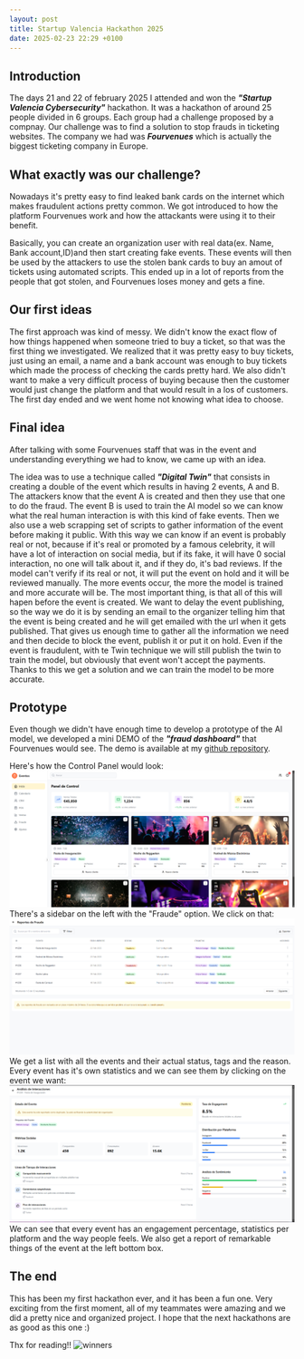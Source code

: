 ```yaml
---
layout: post
title: Startup Valencia Hackathon 2025
date: 2025-02-23 22:29 +0100
---
```

## Introduction

The days 21 and 22 of february 2025 I attended and won the ***"Startup Valencia Cybersecurity"*** hackathon. It was a hackathon of around 25 people divided in 6 groups. Each group had a challenge proposed by a compnay. Our challenge was to find a solution to stop frauds in ticketing websites. The company we had was ***Fourvenues*** which is actually the biggest ticketing company in Europe.

## What exactly was our challenge?

Nowadays it's pretty easy to find leaked bank cards on the internet which makes fraudulent actions pretty common. We got introduced to how the platform Fourvenues work and how the attackants were using it to their benefit.

Basically, you can create an organization user with real data(ex. Name, Bank account,ID)and then start creating fake events. These events will then be used by the attackers to use the stolen bank cards to buy an amout of tickets using automated scripts. This ended up in a lot of reports from the people that got stolen, and Fourvenues loses money and gets a fine.

## Our first ideas

The first approach was kind of messy. We didn't know the exact flow of how things happened when someone tried to buy a ticket, so that was the first thing we investigated. We realized that it was pretty easy to buy tickets, just using an email, a name and a bank account was enough to buy tickets which made the process of checking the cards pretty hard. We also didn't want to make a very difficult process of buying because then the customer would just change the platform and that would result in a los of customers. The first day ended and we went home not knowing what idea to choose.

## Final idea

After talking with some Fourvenues staff that was in the event and understanding everything we had to know, we came up with an idea. 

The idea was to use a technique called ***"Digital Twin"*** that consists in creating a double of the event which results in having 2 events, A and B. The attackers know that the event A is created and then they use that one to do the fraud. The event B is used to train the AI model so we can know what the real human interaction is with this kind of fake events. Then we also use a web scrapping set of scripts to gather information of the event before making it public. With this way we can know if an event is probably real or not, because if it's real or promoted by a famous celebrity, it will have a lot of interaction on social media, but if its fake, it will have 0 social interaction, no one will talk about it, and if they do, it's bad reviews. If the model can't verify if its real or not, it will put the event on hold and it will be reviewed manually. The more events occur, the more the model is trained and more accurate will be. The most important thing, is that all of this will hapen before the event is created. We want to delay the event publishing, so the way we do it is by sending an email to the organizer telling him that the event is being created and he will get emailed with the url when it gets published. That gives us enough time to gather all the information we need and then decide to block the event, publish it or put it on hold. Even if the event is fraudulent, with te Twin technique we will still publish the twin to train the model, but obviously that event won't accept the payments. Thanks to this we get a solution and we can train the model to be more accurate.

## Prototype

Even though we didn't have enough time to develop a prototype of the AI model, we developed a mini DEMO of the ***"fraud dashboard"*** that Fourvenues would see. The demo is available at my [github repository](https://github.com/ismafh/StopFraud_DEMO). 

Here's how the Control Panel would look:
![Control Panel](/assets/img/Captura%20de%20pantalla%202025-02-23%20230819.png)
There's a sidebar on the left with the "Fraude" option. We click on that:
![Fraud list](/assets/img/lista%20fraude.png)
We get a list with all the events and their actual status, tags and the reason.
Every event has it's own statistics and we can see them by clicking on the event we want:
![Event](/assets/img/evento.png)
We can see that every event has an engagement percentage, statistics per platform and the way people feels. We also get a report of remarkable things of the event at the left bottom box. 

## The end

This has been my first hackathon ever, and it has been a fun one. Very exciting from the first moment, all of my teammates were amazing and we did a pretty nice and organized project. I hope that the next hackathons are as good as this one :)

Thx for reading!! 
![winners](/assets/img/22022025-2024-12-25__HACKATON03208.jpg)